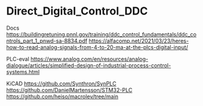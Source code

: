 # Direct_Digital_Control_DDC
Docs
https://buildingretuning.pnnl.gov/training/ddc_control_fundamentals/ddc_controls_part_1_pnwd-sa-8834.pdf
https://alfacomp.net/2021/03/23/heres-how-to-read-analog-signals-from-4-to-20-ma-at-the-plcs-digital-input/

PLC-eval
https://www.analog.com/en/resources/analog-dialogue/articles/simplified-design-of-industrial-process-control-systems.html

KiCAD
https://github.com/Synthron/SynPLC
https://github.com/DanielMartensson/STM32-PLC
https://github.com/heiso/macrolev/tree/main
